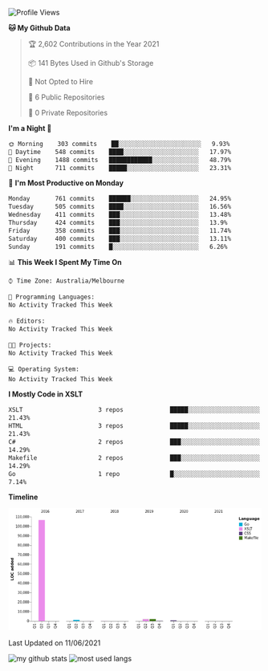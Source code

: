 <!--START_SECTION:waka-->
![Profile Views](http://img.shields.io/badge/Profile%20Views-0-blue)

**🐱 My Github Data** 

> 🏆 2,602 Contributions in the Year 2021
 > 
> 📦 141 Bytes Used in Github's Storage 
 > 
> 🚫 Not Opted to Hire
 > 
> 📜 6 Public Repositories 
 > 
> 🔑 0 Private Repositories  
 > 
**I'm a Night 🦉** 

```text
🌞 Morning    303 commits    ██░░░░░░░░░░░░░░░░░░░░░░░   9.93% 
🌆 Daytime    548 commits    ████░░░░░░░░░░░░░░░░░░░░░   17.97% 
🌃 Evening    1488 commits   ████████████░░░░░░░░░░░░░   48.79% 
🌙 Night      711 commits    █████░░░░░░░░░░░░░░░░░░░░   23.31%

```
📅 **I'm Most Productive on Monday** 

```text
Monday       761 commits    ██████░░░░░░░░░░░░░░░░░░░   24.95% 
Tuesday      505 commits    ████░░░░░░░░░░░░░░░░░░░░░   16.56% 
Wednesday    411 commits    ███░░░░░░░░░░░░░░░░░░░░░░   13.48% 
Thursday     424 commits    ███░░░░░░░░░░░░░░░░░░░░░░   13.9% 
Friday       358 commits    ███░░░░░░░░░░░░░░░░░░░░░░   11.74% 
Saturday     400 commits    ███░░░░░░░░░░░░░░░░░░░░░░   13.11% 
Sunday       191 commits    █░░░░░░░░░░░░░░░░░░░░░░░░   6.26%

```


📊 **This Week I Spent My Time On** 

```text
⌚︎ Time Zone: Australia/Melbourne

💬 Programming Languages: 
No Activity Tracked This Week

🔥 Editors: 
No Activity Tracked This Week

🐱‍💻 Projects: 
No Activity Tracked This Week

💻 Operating System: 
No Activity Tracked This Week

```

**I Mostly Code in XSLT** 

```text
XSLT                     3 repos             █████░░░░░░░░░░░░░░░░░░░░   21.43% 
HTML                     3 repos             █████░░░░░░░░░░░░░░░░░░░░   21.43% 
C#                       2 repos             ███░░░░░░░░░░░░░░░░░░░░░░   14.29% 
Makefile                 2 repos             ███░░░░░░░░░░░░░░░░░░░░░░   14.29% 
Go                       1 repo              █░░░░░░░░░░░░░░░░░░░░░░░░   7.14%

```


**Timeline**

![Chart not found](https://raw.githubusercontent.com/opoudjis/opoudjis/main/charts/bar_graph.png) 


 Last Updated on 11/06/2021
<!--END_SECTION:waka-->


![my github stats](https://github-readme-stats.vercel.app/api?username=opoudjis&show_icons=true&theme=tokyonight&line_height=27)
![most used langs](https://github-readme-stats.vercel.app/api/top-langs/?username=opoudjis&hide=css,html&theme=tokyonight)

<!--
**opoudjis/opoudjis** is a ✨ _special_ ✨ repository because its `README.md` (this file) appears on your GitHub profile.

Here are some ideas to get you started:

- 🔭 I’m currently working on ...
- 🌱 I’m currently learning ...
- 👯 I’m looking to collaborate on ...
- 🤔 I’m looking for help with ...
- 💬 Ask me about ...
- 📫 How to reach me: ...
- 😄 Pronouns: ...
- ⚡ Fun fact: ...
-->
